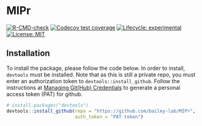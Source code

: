 
<!-- README.md is generated from README.Rmd. Please edit that file -->

# MIPr

<!-- badges: start -->

[![R-CMD-check](https://github.com/bailey-lab/MIPr/workflows/R-CMD-check/badge.svg)](https://github.com/bailey-lab/MIPr/actions)
[![Codecov test
coverage](https://codecov.io/gh/bailey-lab/MIPr/branch/master/graph/badge.svg)](https://codecov.io/gh/bailey-lab/MIPr?branch=master)
[![Lifecycle:
experimental](https://img.shields.io/badge/lifecycle-experimental-orange.svg)](https://lifecycle.r-lib.org/articles/stages.html#experimental)
[![License:
MIT](https://img.shields.io/badge/License-MIT-yellow.svg)](https://opensource.org/licenses/MIT)
<!-- badges: end -->

## Installation

To install the package, please follow the code below. In order to
install, `devtools` must be installed. Note that as this is still a
private repo, you must enter an authorization token to
`devtools::install_github`. Follow the instructions at [Managing
Git(Hub)
Credentials](https://usethis.r-lib.org/articles/articles/git-credentials.html)
to generate a personal access token (PAT) for github.

``` r
# install.packages("devtools")
devtools::install_github(repo = "https://github.com/bailey-lab/MIPr",
                         auth_token = "PAT token")
```
